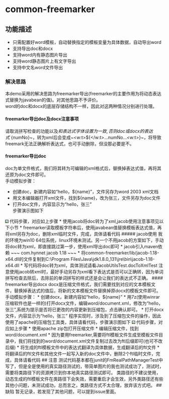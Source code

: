 # common-freemarker
## 功能描述
* 只需配置好word模板，自动替换指定的模板变量为具体数据，自动导出word
* 支持导出doc和docx
* 支持word内有静态图片导出
* 支持word静态图片上有文字导出
* 支持中文名word文件导出
### 解决思路
本demo采用的解决思路为freemarker导出(freemarker的主要作用为将动态表达式替换为javabean的值)。对其他思路不予评价。  
word的doc和docx的底层存储结构不一样，因此对这两种情况分别进行处理。
#### freemarker导出doc及docx注意事项
请取消拼写检查的功能以及$和表达式字体设置为一致,否则doc或docx的表达式~${numNo}~，转为xml后会变成~<w:t>${</w:t>...numNo...<w:t>}~，将导致freemark无法正确解析表达式，也可手动删除，但没那必要是不。
#### freemarker导出doc
doc为单文件格式，我们将其转为可编辑的xml格式后，替换掉表达式值，再将其还原为doc文件即可。  
手动模拟步骤：  
* 创建doc，新建内容如“hello，${name}”，文件另存为word 2003 xml文档
* 用文本编辑器打开xml文件，找到${name}，改为张三，文件另存为doc文件
* 打开doc文件，内容显示为“hello，张三”  
步骤演示图如下  
<img src="https://github.com/shaohj/shj_tools/blob/master/imgs/blog/%E6%A8%A1%E6%9D%BF%E5%AF%BC%E5%87%BAdoc.gif?raw=true" style="zoom:50%" border="1px"/>
代码步骤，对应如上步骤
* 使用jacob将doc转为了xml,jacob使用注意事项见以下小节
* freemarker读取模板字符串后，使用javabean值替换模板表达式值，再将xml另存为doc，删除xml临时文件，完成，具体请看代码
##### jacob使用
我的环境为win10 64位系统，linux环境未测试。另一个不用jacob的方案如下，手动将doc转为xml，即直接跳过第一步，使用xml导出doc即可  
* jacob引入maven依赖
~~~
<dependency>  
    <groupId>com.hynnet</groupId>  
    <artifactId>jacob</artifactId>  
    <version>1.18</version>  
</dependency>
~~~
* 将common-freemarker/lib/jacob-1.18-x64.dll的文件复制到C:\Program Files\Java\jdk1.8.0_131\jre\bin\jacob-1.18-x64.dll
* 写代码将doc转为xml，具体测试请看JacobUtilsTest.docToXmlTest  
注意使用jacob转xml时，最好手动另存为xml看下表达式是否可以正确转，因为单词拼写检查去除后，去除前的单词拼写的样式还是会让我们的表达式不正确。
#### freemarker导出docx
docx是压缩文件格式，我们需要找到对应的文本模板文件，替换掉表达式的值后，将新的文本模板文件替换掉原docx的模板文件即可。
手动模拟步骤：
* 创建docx，新建内容如“hello，${name}”
* 用7z(使用winrar压缩软件也是一样的)打开docx文件，编辑word/document.xml，修改为“hello，张三”,系统为提示是否将已更改的内容更新到压缩包，点击确认即可。
* 打开docx文件，内容显示为“hello，张三”
程序实现时，涉及到了压缩包文件的操作，因此使用了apache的压缩包工具类，具体请看代码，步骤演示图如下  
<img src="https://github.com/shaohj/shj_tools/blob/master/imgs/blog/%E6%A8%A1%E6%9D%BF%E5%AF%BC%E5%87%BAdocx.gif?raw=true" style="zoom:50%" border="1px"/>
代码步骤，对应如上步骤
* 使用apache zip包打开压缩文件
* 编辑压缩文件，找到word/document.xml
* 因为要用freemarker,需要将ftl模板文件生成至模板文件目录中，我们将找到的word/document.xml文件复制过去改为ftl后缀即可(也可不改后缀)
* 将生成的ftl模板文件中的表达式翻译为具体数据，生成翻译后的ftl文件
* 将翻译后的ftl文件和其他文件一起写入新的doc文件中，删除2个ftl临时文件，完成，具体请看代码
## 注意
测试代码基本都在junit的FmRealPathManagerTest中写了，但是全是使用的真实路径测试的，带简单图片的我也测试成功了，测试时，需要将类路径下的资源拷贝到你本地真实路径测试即可。  
类路径的不建议使用，动态生成的ftl模板文件在类路径下会失效，需要重启才会生效，另外类路径还有些其他小问题，未测试成功，总而言之，类路径方式不太合理，放弃该方式吧。
## 缺陷
暂无记录，若发现了其他问题，可以提到issue里面。
